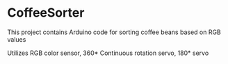 # CoffeeSorter
This project contains Arduino code for sorting coffee beans based on RGB values

Utilizes RGB color sensor, 360* Continuous rotation servo, 180* servo
